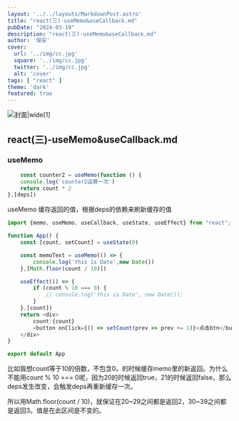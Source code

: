 ```yaml
---
layout: '../../layouts/MarkdownPost.astro'
title: "react(三)-useMemo&useCallback.md"
pubDate: "2024-03-19"
description: "react(三)-useMemo&useCallback.md"
author: '保安'
cover:
  url: '../img/cc.jpg'
  square: '../img/cc.jpg'
  twitter: '../img/cc.jpg'
  alt: 'cover'
tags: [ "react" ]
theme: 'dark'
featured: true
---
```


![封面|wide](/img/cc.jpg)[1]

## react(三)-useMemo&useCallback.md

### useMemo

```typescript
    const counter2 = useMemo(function () {
    console.log('counter2运算一次')
    return count * 2
},[deps])
```
useMemo 缓存返回的值，根据deps的依赖来刷新缓存的值

```typescript jsx
import {memo, useMemo, useCallback, useState, useEffect} from "react";

function App() {
    const [count, setCount] = useState(0)

    const memoText = useMemo(() => {
        console.log('this is Date',new Date())
    },[Math.floor(count / 10)])

    useEffect(() => {
        if (count % 10 === 0) {
            // console.log('this is Date', new Date());
        }
    },[count])
    return <div>
        count:{count}
        <button onClick={() => setCount(prev => prev += 1)}>点击btn</button>
    </div>
}

export default App
```

比如我想count等于10的倍数，不包含0。的时候缓存memo里的新返回。为什么不能用count % 10 === 0呢，因为20的时候返回true，21的时候返回false，那么deps发生改变，会触发deps再重新缓存一次。

所以用Math.floor(count / 10)，就保证在20~29之间都是返回2，30~39之间都是返回3。值是在此区间是不变的。






